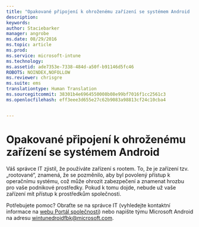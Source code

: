```yaml
---
title: "Opakované připojení k ohroženému zařízení se systémem Android | Microsoft Intune"
description: 
keywords: 
author: Staciebarker
manager: angrobe
ms.date: 08/29/2016
ms.topic: article
ms.prod: 
ms.service: microsoft-intune
ms.technology: 
ms.assetid: ade7353e-7338-484d-a50f-b91146d5fc46
ROBOTS: NOINDEX,NOFOLLOW
ms.reviewer: chrisgre
ms.suite: ems
translationtype: Human Translation
ms.sourcegitcommit: 38301b4e6964550008b08e99bf7016f1cc2561c3
ms.openlocfilehash: eff3eee3d655e27c62b9083a98813cf24c10cba4


---
```


# Opakované připojení k ohroženému zařízení se systémem Android
Váš správce IT zjistil, že používáte zařízení s rootem. To, že je zařízení tzv. „rootované“, znamená, že se pozměnilo, aby byl povolený přístup k operačnímu systému, což může ohrozit zabezpečení a znamenat hrozbu pro vaše podnikové prostředky. Pokud k tomu dojde, nebude už vaše zařízení mít přístup k prostředkům společnosti.

Potřebujete pomoc? Obraťte se na správce IT (vyhledejte kontaktní informace na [webu Portál společnosti](http://portal.manage.microsoft.com)) nebo napište týmu Microsoft Android na adresu wintunedroidfbk@microsoft.com.



<!--HONumber=Aug16_HO5-->


